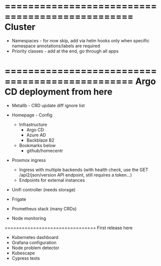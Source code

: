 ================================================
Cluster
================================================
- Namespaces - for now skip, add via helm hooks only when specific namespace annotations/labels are required
- Priority classes - add at the end, go through all apps

================================================
Argo CD deployment from here
================================================
- Metallb - CRD update diff ignore list

- Homepage - Config
    - Infrastructure
        - Argo CD
        - Azure AD
        - Backblaze B2
    - Bookmarks below
        - github/homecentr

- Proxmox ingress
    - Ingress with multiple backends (with health check, use the GET /api2/json/version API endpoint, still requires a token...)
    - Endpoints for external instances

- Unifi controller (needs storage)

- Frigate
- Prometheus stack (many CRDs)
- Node monitoring

================================ First release here

- Kubernetes dashboard
- Grafana configuration
- Node problem detector
- Kubescape
- Cypress tests